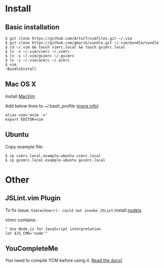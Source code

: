 # Install

## Basic installation

	$ git clone https://github.com/ArturT/vimfiles.git ~/.vim
	$ git clone https://github.com/gmarik/vundle.git ~/.vim/bundle/vundle
	$ cd ~/.vim && touch vimrc.local && touch gvimrc.local
	$ ln -s ~/.vim/vimrc ~/.vimrc
	$ ln -s ~/.vim/gvimrc ~/.gvimrc
	$ ln -s ~/.vim/ackrc ~/.ackrc
	$ vim
	:BundleInstall

## Mac OS X

Install [MacVim](http://code.google.com/p/macvim/)

Add below lines to ~/.bash_profile ([more info](http://apple.stackexchange.com/questions/14299/replaced-usr-bin-vim-now-i-get-error-messages/14317#14317))

	alias vim='mvim -v'
	export EDITOR=vim


## Ubuntu

Copy example file:

	$ cp vimrc.local.example-ubuntu vimrc.local
	$ cp gvimrc.local.example-ubuntu gvimrc.local


# Other

## JSLint.vim Plugin
To fix issue: `Vim(echoerr): could not invoke JSLint` install [nodejs](http://nodejs.org)

vimrc contains:

	" Use Node.js for JavaScript interpretation
	let $JS_CMD='node'"


## YouCompleteMe

You need to compile YCM before using it. [Read the docs!](https://github.com/Valloric/YouCompleteMe)
